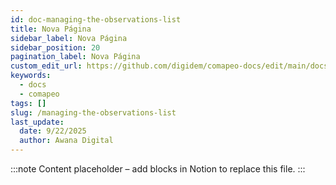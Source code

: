 ```yaml
---
id: doc-managing-the-observations-list
title: Nova Página
sidebar_label: Nova Página
sidebar_position: 20
pagination_label: Nova Página
custom_edit_url: https://github.com/digidem/comapeo-docs/edit/main/docs/reviewing-observations/managing-the-observations-list.md
keywords:
  - docs
  - comapeo
tags: []
slug: /managing-the-observations-list
last_update:
  date: 9/22/2025
  author: Awana Digital
---
```


<!-- Placeholder content generated automatically because the Notion page is missing a Website Block. -->

:::note
Content placeholder – add blocks in Notion to replace this file.
:::
